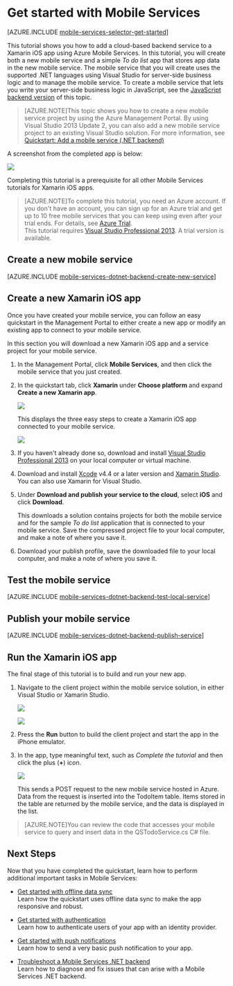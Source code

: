 <properties
	pageTitle="Get Started with Mobile Services for Xamarin iOS apps | Windows Azure"
	description="Follow this tutorial to get started using Azure Mobile Services for Xamarin iOS development"
	services="mobile-services"
	documentationCenter="xamarin"
	authors="lindydonna"
	manager="dwrede"
	editor="mollybos"/>

<tags
	ms.service="mobile-services"
	ms.date="08/18/2015"
	wacn.date=""/>

# <a name="getting-started"> </a>Get started with Mobile Services

[AZURE.INCLUDE [mobile-services-selector-get-started](../includes/mobile-services-selector-get-started.md)]
<!-- deleted by customization
&nbsp;

>[AZURE.TIP] If you are new to mobile development using Windows Azure, [get started with Azure Mobile Apps](/documentation/articles/app-service-mobile-dotnet-backend-xamarin-ios-get-started-preview) instead of Azure Mobile Services; this gives you [additional advantages](/documentation/articles/app-service-mobile-value-prop-migration-from-mobile-services-preview).
-->

This tutorial shows you how to add a cloud-based backend service to a Xamarin iOS app using Azure Mobile Services. In this tutorial, you will create both a new mobile service and a simple _To do list_ app that stores app data in the new mobile service. The mobile service that you will create uses the supported .NET languages using Visual Studio for server-side business logic and to manage the mobile service. To create a mobile service that lets you write your server-side business logic in JavaScript, see the [JavaScript backend version] of this topic.

>[AZURE.NOTE]This topic shows you how to create a new mobile service project by using the Azure Management Portal. By using Visual Studio 2013 Update 2, you can also add a new mobile service project to an existing Visual Studio solution. For more information, see [Quickstart: Add a mobile service (.NET backend)](http://msdn.microsoft.com/zh-cn/library/windows/apps/dn629482.aspx)

A screenshot from the completed app is below:

![][0]


Completing this tutorial is a prerequisite for all other Mobile Services tutorials for Xamarin iOS apps.

>[AZURE.NOTE]To complete this tutorial, you need an Azure account. If you don't have an account, you can sign up for an Azure trial and get up to 10 free mobile services that you can keep using even after your trial ends. For details, see <a href="/pricing/1rmb-trial/?WT.mc_id=A0E0E5C02&amp;returnurl=http%3A%2F%2Fazure.microsoft.com%2Fen-us%2Fdocumentation%2Farticles%2Fmobile-services-dotnet-backend-xamarin-ios-get-started" target="_blank">Azure Trial</a>.<br />This tutorial requires <a href="https://www.visualstudio.com/downloads/download-visual-studio-vs" target="_blank">Visual Studio Professional 2013</a>. A trial version is available.

## Create a new mobile service

[AZURE.INCLUDE [mobile-services-dotnet-backend-create-new-service](../includes/mobile-services-dotnet-backend-create-new-service.md)]

## Create a new Xamarin iOS app

Once you have created your mobile service, you can follow an easy quickstart in the Management Portal to either create a new app or modify an existing app to connect to your mobile service.

In this section you will download a new Xamarin iOS app and a service project for your mobile service.

1. In the Management Portal, click **Mobile Services**, and then click the mobile service that you just created.

2. In the quickstart tab, click **Xamarin** under **Choose platform** and expand **Create a new Xamarin app**.

   	![][6]

   	This displays the three easy steps to create a Xamarin iOS app connected to your mobile service.

  	![][7]

3. If you haven't already done so, download and install <a href="https://www.visualstudio.com/downloads/download-visual-studio-vs" target="_blank">Visual Studio Professional 2013</a> on your local computer or virtual machine.  

4. Download and install [Xcode] v4.4 or a later version and [Xamarin Studio]. You can also use Xamarin for Visual Studio.

5. Under **Download and publish your service to the cloud**, select **iOS** and click **Download**.

  	This downloads a solution contains projects for both the mobile service and for the sample _To do list_ application that is connected to your mobile service. Save the compressed project file to your local computer, and make a note of where you save it.

6. Download your publish profile, save the downloaded file to your local computer, and make a note of where you save it.

## Test the mobile service

[AZURE.INCLUDE [mobile-services-dotnet-backend-test-local-service](../includes/mobile-services-dotnet-backend-test-local-service.md)]

## Publish your mobile service

[AZURE.INCLUDE [mobile-services-dotnet-backend-publish-service](../includes/mobile-services-dotnet-backend-publish-service.md)]

## Run the Xamarin iOS app

The final stage of this tutorial is to build and run your new app.

1. Navigate to the client project within the mobile service solution, in either Visual Studio or Xamarin Studio.

	![][8]

	![][9]

2. Press the **Run** button to build the client project and start the app in the iPhone emulator.

3. In the app, type meaningful text, such as _Complete the tutorial_ and then click the plus (**+**) icon.

	![][10]

	This sends a POST request to the new mobile service hosted in Azure. Data from the request is inserted into the TodoItem table. Items stored in the table are returned by the mobile service, and the data is displayed in the list.

>[AZURE.NOTE]You can review the code that accesses your mobile service to query and insert data in the QSTodoService.cs C# file.


## Next Steps
Now that you have completed the quickstart, learn how to perform additional important tasks in Mobile Services:

* [Get started with offline data sync]
  <br/>Learn how the quickstart uses offline data sync to make the app responsive and robust.

* [Get started with authentication]
  <br/>Learn how to authenticate users of your app with an identity provider.

* [Get started with push notifications]
  <br/>Learn how to send a very basic push notification to your app.

* [Troubleshoot a Mobile Services .NET backend]
  <br/> Learn how to diagnose and fix issues that can arise with a Mobile Services .NET backend.

<!-- deleted by customization
[AZURE.INCLUDE [app-service-disqus-feedback-slug](../includes/app-service-disqus-feedback-slug.md)]
-->

<!-- Anchors. -->
[Getting started with Mobile Services]:#getting-started
[Create a new mobile service]:#create-new-service
[Next Steps]:#next-steps



<!-- Images. -->
[0]: ./media/mobile-services-dotnet-backend-xamarin-ios-get-started/mobile-quickstart-completed-ios.png
[6]: ./media/mobile-services-dotnet-backend-xamarin-ios-get-started/mobile-portal-quickstart-xamarin-ios.png
[7]: ./media/mobile-services-dotnet-backend-xamarin-ios-get-started/mobile-quickstart-steps-xamarin-ios.png
[8]: ./media/mobile-services-dotnet-backend-xamarin-ios-get-started/mobile-xamarin-project-ios-vs.png
[9]: ./media/mobile-services-dotnet-backend-xamarin-ios-get-started/mobile-xamarin-project-ios-xs.png
[10]: ./media/mobile-services-dotnet-backend-xamarin-ios-get-started/mobile-quickstart-startup-ios.png

<!-- URLs. -->
[Get started with offline data sync]: /documentation/articles/mobile-services-xamarin-ios-get-started-offline-data
[Get started with authentication]: /documentation/articles/mobile-services-dotnet-backend-xamarin-ios-get-started-users
[Get started with push notifications]: /documentation/articles/mobile-services-dotnet-backend-xamarin-ios-get-started-push
[Visual Studio Professional 2013]: https://www.visualstudio.com/downloads/download-visual-studio-vs
[Mobile Services SDK]: http://go.microsoft.com/fwlink/?LinkId=257545
[JavaScript and HTML]: /documentation/articles/mobile-services-win8-javascript
[Management Portal]: https://manage.windowsazure.cn/
[JavaScript backend version]: /documentation/articles/mobile-services-ios-get-started
<!-- keep by customization: begin -->
[Get started with data in Mobile Services using Visual Studio 2012]: /documentation/articles/mobile-services-windows-store-dotnet-get-started-data-vs2012
<!-- keep by customization: end -->
[Troubleshoot a Mobile Services .NET backend]: /documentation/articles/mobile-services-dotnet-backend-how-to-troubleshoot


[Xamarin Studio]: http://xamarin.com/download
[Xcode]: https://go.microsoft.com/fwLink/?LinkID=266532&clcid=0x409
[Xamarin for Windows]: https://go.microsoft.com/fwLink/?LinkID=330242&clcid=0x409